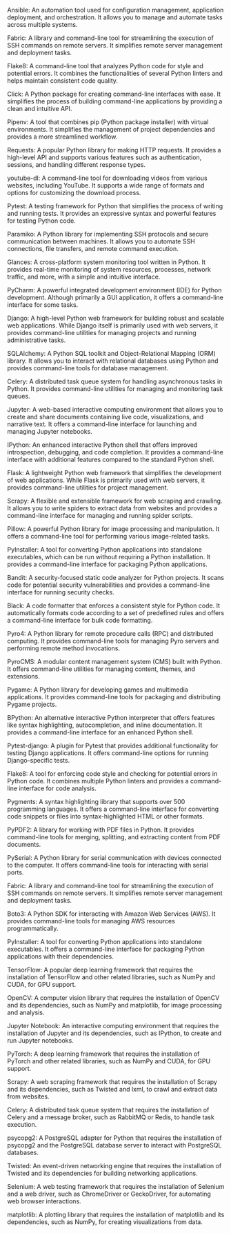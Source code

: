 Ansible: An automation tool used for configuration management, application deployment, and orchestration. It allows you to manage and automate tasks across multiple systems.

Fabric: A library and command-line tool for streamlining the execution of SSH commands on remote servers. It simplifies remote server management and deployment tasks.

Flake8: A command-line tool that analyzes Python code for style and potential errors. It combines the functionalities of several Python linters and helps maintain consistent code quality.

Click: A Python package for creating command-line interfaces with ease. It simplifies the process of building command-line applications by providing a clean and intuitive API.

Pipenv: A tool that combines pip (Python package installer) with virtual environments. It simplifies the management of project dependencies and provides a more streamlined workflow.

Requests: A popular Python library for making HTTP requests. It provides a high-level API and supports various features such as authentication, sessions, and handling different response types.

youtube-dl: A command-line tool for downloading videos from various websites, including YouTube. It supports a wide range of formats and options for customizing the download process.

Pytest: A testing framework for Python that simplifies the process of writing and running tests. It provides an expressive syntax and powerful features for testing Python code.

Paramiko: A Python library for implementing SSH protocols and secure communication between machines. It allows you to automate SSH connections, file transfers, and remote command execution.

Glances: A cross-platform system monitoring tool written in Python. It provides real-time monitoring of system resources, processes, network traffic, and more, with a simple and intuitive interface.

PyCharm: A powerful integrated development environment (IDE) for Python development. Although primarily a GUI application, it offers a command-line interface for some tasks.

Django: A high-level Python web framework for building robust and scalable web applications. While Django itself is primarily used with web servers, it provides command-line utilities for managing projects and running administrative tasks.

SQLAlchemy: A Python SQL toolkit and Object-Relational Mapping (ORM) library. It allows you to interact with relational databases using Python and provides command-line tools for database management.

Celery: A distributed task queue system for handling asynchronous tasks in Python. It provides command-line utilities for managing and monitoring task queues.

Jupyter: A web-based interactive computing environment that allows you to create and share documents containing live code, visualizations, and narrative text. It offers a command-line interface for launching and managing Jupyter notebooks.

IPython: An enhanced interactive Python shell that offers improved introspection, debugging, and code completion. It provides a command-line interface with additional features compared to the standard Python shell.

Flask: A lightweight Python web framework that simplifies the development of web applications. While Flask is primarily used with web servers, it provides command-line utilities for project management.

Scrapy: A flexible and extensible framework for web scraping and crawling. It allows you to write spiders to extract data from websites and provides a command-line interface for managing and running spider scripts.

Pillow: A powerful Python library for image processing and manipulation. It offers a command-line tool for performing various image-related tasks.

PyInstaller: A tool for converting Python applications into standalone executables, which can be run without requiring a Python installation. It provides a command-line interface for packaging Python applications.

Bandit: A security-focused static code analyzer for Python projects. It scans code for potential security vulnerabilities and provides a command-line interface for running security checks.

Black: A code formatter that enforces a consistent style for Python code. It automatically formats code according to a set of predefined rules and offers a command-line interface for bulk code formatting.

Pyro4: A Python library for remote procedure calls (RPC) and distributed computing. It provides command-line tools for managing Pyro servers and performing remote method invocations.

PyroCMS: A modular content management system (CMS) built with Python. It offers command-line utilities for managing content, themes, and extensions.

Pygame: A Python library for developing games and multimedia applications. It provides command-line tools for packaging and distributing Pygame projects.

BPython: An alternative interactive Python interpreter that offers features like syntax highlighting, autocompletion, and inline documentation. It provides a command-line interface for an enhanced Python shell.

Pytest-django: A plugin for Pytest that provides additional functionality for testing Django applications. It offers command-line options for running Django-specific tests.

Flake8: A tool for enforcing code style and checking for potential errors in Python code. It combines multiple Python linters and provides a command-line interface for code analysis.

Pygments: A syntax highlighting library that supports over 500 programming languages. It offers a command-line interface for converting code snippets or files into syntax-highlighted HTML or other formats.

PyPDF2: A library for working with PDF files in Python. It provides command-line tools for merging, splitting, and extracting content from PDF documents.

PySerial: A Python library for serial communication with devices connected to the computer. It offers command-line tools for interacting with serial ports.

Fabric: A library and command-line tool for streamlining the execution of SSH commands on remote servers. It simplifies remote server management and deployment tasks.

Boto3: A Python SDK for interacting with Amazon Web Services (AWS). It provides command-line tools for managing AWS resources programmatically.

PyInstaller: A tool for converting Python applications into standalone executables. It offers a command-line interface for packaging Python applications with their dependencies.









TensorFlow: A popular deep learning framework that requires the installation of TensorFlow and other related libraries, such as NumPy and CUDA, for GPU support.

OpenCV: A computer vision library that requires the installation of OpenCV and its dependencies, such as NumPy and matplotlib, for image processing and analysis.

Jupyter Notebook: An interactive computing environment that requires the installation of Jupyter and its dependencies, such as IPython, to create and run Jupyter notebooks.

PyTorch: A deep learning framework that requires the installation of PyTorch and other related libraries, such as NumPy and CUDA, for GPU support.

Scrapy: A web scraping framework that requires the installation of Scrapy and its dependencies, such as Twisted and lxml, to crawl and extract data from websites.

Celery: A distributed task queue system that requires the installation of Celery and a message broker, such as RabbitMQ or Redis, to handle task execution.

psycopg2: A PostgreSQL adapter for Python that requires the installation of psycopg2 and the PostgreSQL database server to interact with PostgreSQL databases.

Twisted: An event-driven networking engine that requires the installation of Twisted and its dependencies for building networking applications.

Selenium: A web testing framework that requires the installation of Selenium and a web driver, such as ChromeDriver or GeckoDriver, for automating web browser interactions.

matplotlib: A plotting library that requires the installation of matplotlib and its dependencies, such as NumPy, for creating visualizations from data.